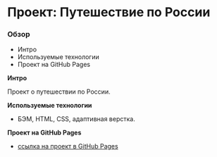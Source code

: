 # Проект: Путешествие по России

### Обзор
* Интро
* Иcпользуемые технологии
* Проект на GitHub Pages

**Интро**

Проект о путешествии по России.

**Иcпользуемые технологии**

* БЭМ, HTML, CSS, адаптивная верстка.

**Проект на GitHub Pages**

* [ссылка на проект в GitHub Pages](https://asteloy.github.io/russian-travel/)
